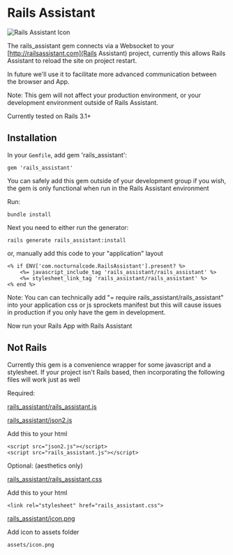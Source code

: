 # Rails Assistant

![Rails Assistant Icon](http://railsassistant.com/assets/IconMedium.png)

The rails_assistant gem connects via a Websocket to your [http://railsassistant.com](Rails Assistant) project, currently this allows Rails Assistant to reload the site on project restart.

In future we'll use it to facilitate more advanced communication between the browser and App.

Note: This gem will not affect your production environment, or your development environment outside of Rails Assistant.

Currently tested on Rails 3.1+

## Installation
In your `Gemfile`, add gem 'rails_assistant':

    gem 'rails_assistant'

You can safely add this gem outside of your development group if you wish, the gem is only functional when run in the Rails Assistant environment

Run:

    bundle install

Next you need to either run the generator:

    rails generate rails_assistant:install

or, manually add this code to your "application" layout

	<% if ENV['com.nocturnalcode.RailsAssistant'].present? %>
    	<%= javascript_include_tag 'rails_assistant/rails_assistant' %>
    	<%= stylesheet_link_tag 'rails_assistant/rails_assistant' %>
	<% end %>

Note: You can can technically add "= require rails_assistant/rails_assistant" into your application css or js sprockets manifest but this will cause issues in production if you only have the gem in development.

Now run your Rails App with Rails Assistant

## Not Rails
Currently this gem is a convenience wrapper for some javascript and a stylesheet. If your project isn't Rails based, then incorporating the following files will work just as well

Required:

[rails_assistant/rails_assistant.js](http://github.com/NocturnalCode/rails_assistant/blob/master/app/assets/javascripts/rails_assistant/rails_assistant.js.erb)

[rails_assistant/json2.js](https://github.com/NocturnalCode/rails_assistant/blob/master/app/assets/javascripts/rails_assistant/json2.js)
	

Add this to your html

	<script src="json2.js"></script>
	<script src="rails_assistant.js"></script> 

Optional: (aesthetics only)

[rails_assistant/rails_assistant.css](http://github.com/NocturnalCode/rails_assistant/blob/master/app/assets/stylesheets/rails_assistant/rails_assistant.css.erb)

Add this to your html

	<link rel="stylesheet" href="rails_assistant.css">

[rails_assistant/icon.png](http://github.com/NocturnalCode/rails_assistant/blob/master/app/assets/images/rails_assistant/icon.png)

Add icon to assets folder 

	assets/icon.png
